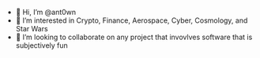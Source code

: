 - 👋 Hi, I’m @ant0wn
- 👀 I’m interested in Crypto, Finance, Aerospace, Cyber, Cosmology, and Star Wars
- 💞️ I’m looking to collaborate on any project that invovlves software that is subjectively fun

<!---
ant0wn/ant0wn is a ✨ special ✨ repository because its `README.md` (this file) appears on your GitHub profile.
You can click the Preview link to take a look at your changes.
--->
